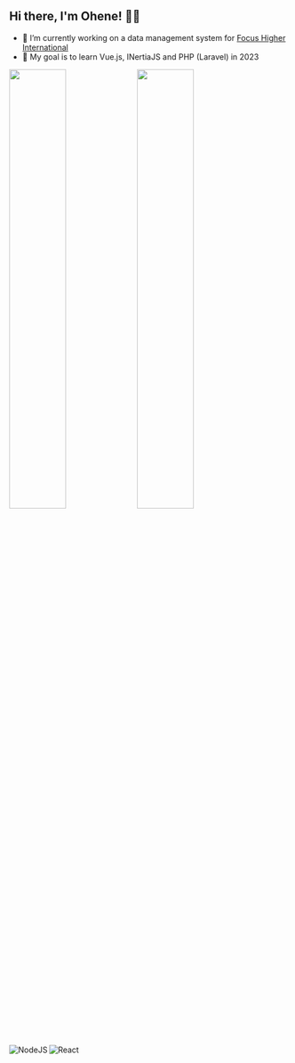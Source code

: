 <!--## Hi there 👋
-->
<!--
**oheneadj/oheneadj** is a ✨ _special_ ✨ repository because its `README.md` (this file) appears on your GitHub profile.

Here are some ideas to get you started:


- 👯 I’m looking to collaborate on ...
- 🤔 I’m looking for help with ...
- 💬 Ask me about ...
- 📫 How to reach me: ...
- 😄 Pronouns: ...
- ⚡ Fun fact: ...
- 🔭 I’m currently working on [Short.in - Url Shortener](https://github.com/oheneadj/linkly)
-->

## Hi there, I'm Ohene! 👋🏾

- 🔭 I’m currently working on a data management system for [Focus Higher International](https://focushigher.org)
- 🌱 My goal is to learn Vue.js, INertiaJS and PHP (Laravel) in 2023

<img align="left" width="45%"  src="https://github-readme-stats.vercel.app/api?username=oheneadj&show_icons=true&theme=radical" />

<img align="left" width="45%" src="https://github-readme-stats.vercel.app/api/top-langs/?username=oheneadj&layout=compact&hide=scss"/>



<img align="left" alt="NodeJS" src="https://img.shields.io/badge/node.js-%2343853D.svg?style=for-the-badge&logo=node-dot-js&logoColor=white"/>
<img align="left" alt="React" src="https://img.shields.io/badge/react-%2320232a.svg?style=for-the-badge&logo=react&logoColor=%2361DAFB"/>

